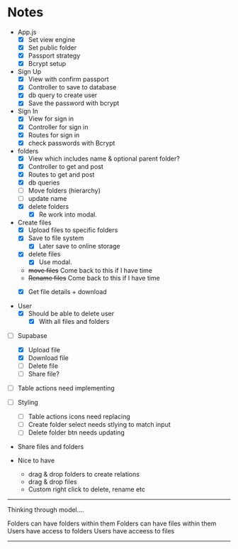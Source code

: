 # Notes

- App.js
  - [x] Set view engine
  - [x] Set public folder
  - [x] Passport strategy
  - [x] Bcrypt setup

- Sign Up
  - [x] View with confirm passport
  - [x] Controller to save to database
  - [x] db query to create user
  - [x] Save the password with bcrypt

- Sign In
  - [x] View for sign in
  - [x] Controller for sign in
  - [x] Routes for sign in
  - [x] check passwords with Bcrypt

- folders
  - [x] View which includes name & optional parent folder? 
  - [x] Controller to get and post
  - [x] Routes to get and post
  - [x] db queries
  - [ ] Move folders (hierarchy)
  - [ ] update name 
  - [x] delete folders
    - [x] Re work into modal.

- Create files
  - [x] Upload files to specific folders
  - [x] Save to file system
    - [x] Later save to online storage
  - [x] delete files
    - [x] Use modal.
  - ~~move files~~ Come back to this if I have time
  - ~~Rename files~~ Come back to this if I have time
  - [x] Get file details + download


- User
  - [x] Should be able to delete user
    - [x] With all files and folders

- [ ] Supabase
  - [x] Upload file
  - [x] Download file
  - [ ] Delete file 
  - [ ] Share file? 

- [ ] Table actions need implementing

- [ ] Styling
  - [ ] Table actions icons need replacing
  - [ ] Create folder select needs stlying to match input
  - [ ] Delete folder btn needs updating

- Share files and folders



- Nice to have
  - drag & drop folders to create relations
  - drag & drop files
  - Custom right click to delete, rename etc


------

Thinking through model....

Folders can have folders within them
Folders can have files within them
Users have access to folders
Users have acceess to files


------
